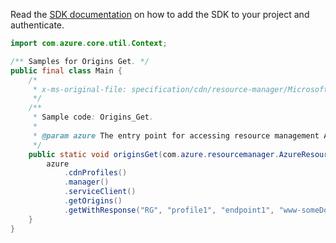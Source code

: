 Read the [SDK documentation](https://github.com/Azure/azure-sdk-for-java/blob/azure-resourcemanager_2.13.0/sdk/resourcemanager/azure-resourcemanager/README.md) on how to add the SDK to your project and authenticate.

```java
import com.azure.core.util.Context;

/** Samples for Origins Get. */
public final class Main {
    /*
     * x-ms-original-file: specification/cdn/resource-manager/Microsoft.Cdn/stable/2021-06-01/examples/Origins_Get.json
     */
    /**
     * Sample code: Origins_Get.
     *
     * @param azure The entry point for accessing resource management APIs in Azure.
     */
    public static void originsGet(com.azure.resourcemanager.AzureResourceManager azure) {
        azure
            .cdnProfiles()
            .manager()
            .serviceClient()
            .getOrigins()
            .getWithResponse("RG", "profile1", "endpoint1", "www-someDomain-net", Context.NONE);
    }
}
```

